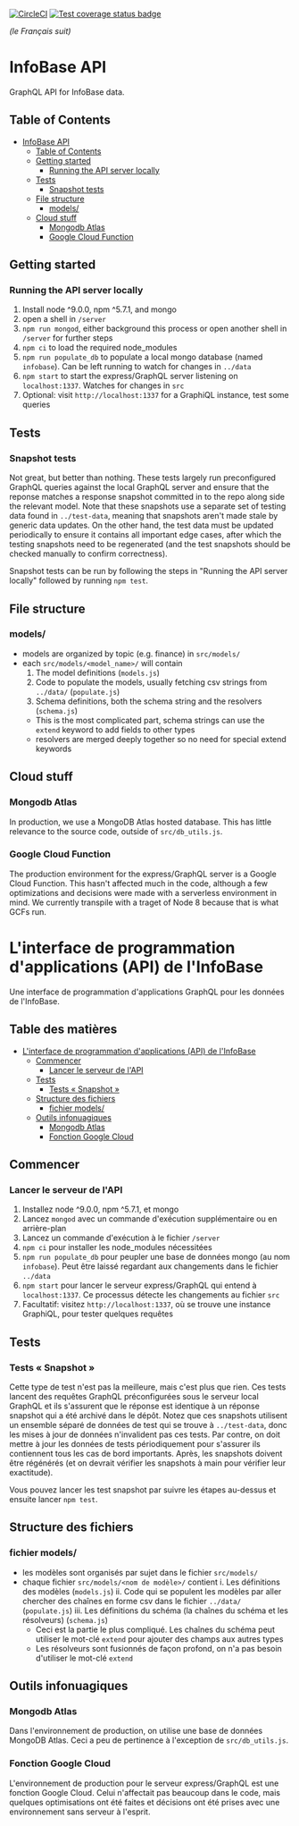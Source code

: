 [![CircleCI](https://circleci.com/gh/TBS-EACPD/infobase.svg?style=shield)](https://circleci.com/gh/TBS-EACPD/infobase)
[![Test coverage status badge](https://storage.googleapis.com/all-test-coverage/master-server-coverage-badge.svg)](https://storage.googleapis.com/all-test-coverage/master-server-coverage.txt)

*(le Français suit)*

InfoBase API
========

GraphQL API for InfoBase data.

## Table of Contents
- [InfoBase API](#infobase-api)
  - [Table of Contents](#table-of-contents)
  - [Getting started](#getting-started)
    - [Running the API server locally](#running-the-api-server-locally)
  - [Tests](#tests)
    - [Snapshot tests](#snapshot-tests)
  - [File structure](#file-structure)
    - [models/](#models)
  - [Cloud stuff](#cloud-stuff)
    - [Mongodb Atlas](#mongodb-atlas)
    - [Google Cloud Function](#google-cloud-function)


## Getting started

### Running the API server locally
1. Install node ^9.0.0, npm ^5.7.1, and mongo
2. open a shell in `/server`
3. `npm run mongod`, either background this process or open another shell in `/server` for further steps
4. `npm ci` to load the required node_modules
5. `npm run populate_db` to populate a local mongo database (named `infobase`). Can be left running to watch for changes in `../data`
6. `npm start` to start the express/GraphQL server listening on `localhost:1337`. Watches for changes in `src`
7. Optional: visit `http://localhost:1337` for a GraphiQL instance, test some queries

## Tests

### Snapshot tests
Not great, but better than nothing. These tests largely run preconfigured GraphQL queries against the local GraphQL server and ensure that the reponse matches a response snapshot committed in to the repo along side the relevant model. Note that these snapshots use a separate set of testing data found in `../test-data`, meaning that snapshots aren't made stale by generic data updates. On the other hand, the test data must be updated periodically to ensure it contains all important edge cases, after which the testing snapshots need to be regenerated (and the test snapshots should be checked manually to confirm correctness).

Snapshot tests can be run by following the steps in "Running the API server locally" followed by running `npm test`.


## File structure

### models/
* models are organized by topic (e.g. finance) in `src/models/`
* each `src/models/<model_name>/` will contain 
  1. The model definitions (`models.js`)
  2. Code to populate the models, usually fetching csv strings from `../data/` (`populate.js`)
  3. Schema definitions, both the schema string and the resolvers (`schema.js`)
    * This is the most complicated part, schema strings can use the `extend` keyword to add fields to other types
    * resolvers are merged deeply together so no need for special extend keywords


## Cloud stuff

### Mongodb Atlas
In production, we use a MongoDB Atlas hosted database. This has little relevance to the source code, outside of `src/db_utils.js`.

### Google Cloud Function
The production environment for the express/GraphQL server is a Google Cloud Function. This hasn't affected much in the code, although a few optimizations and decisions were made with a serverless environment in mind. We currently transpile with a traget of Node 8 because that is what GCFs run.

L'interface de programmation d'applications (API) de l'InfoBase
========

Une interface de programmation d'applications GraphQL pour les données de l'InfoBase.

## Table des matières
- [L'interface de programmation d'applications (API) de l'InfoBase](#linterface-de-programmation-dapplications-api-de-linfobase)
  - [Commencer](#commencer)
    - [Lancer le serveur de l'API](#lancer-le-serveur-de-lapi)
  - [Tests](#tests-1)
    - [Tests « Snapshot »](#tests-%c2%ab-snapshot-%c2%bb)
  - [Structure des fichiers](#structure-des-fichiers)
    - [fichier models/](#fichier-models)
  - [Outils infonuagiques](#outils-infonuagiques)
    - [Mongodb Atlas](#mongodb-atlas-1)
    - [Fonction Google Cloud](#fonction-google-cloud)
    
## Commencer

### Lancer le serveur de l'API

1. Installez node ^9.0.0, npm ^5.7.1, et mongo
2. Lancez `mongod` avec un commande d'exécution supplémentaire ou en arrière-plan
3. Lancez un commande d'exécution à le fichier `/server`
4. `npm ci` pour installer les node_modules nécessitées
5. `npm run populate_db` pour peupler une base de données mongo (au nom `infobase`). Peut être laissé regardant aux changements dans le fichier `../data`
6. `npm start` pour lancer le serveur express/GraphQL qui entend à `localhost:1337`. Ce processus détecte les changements au fichier `src`
7. Facultatif: visitez `http://localhost:1337`, où se trouve une instance GraphiQL, pour tester quelques requêtes

## Tests

### Tests « Snapshot »

Cette type de test n'est pas la meilleure, mais c'est plus que rien. Ces tests lancent des requêtes GraphQL préconfigurées sous le serveur local GraphQL et ils s'assurent que le réponse est identique à un réponse snapshot qui a été archivé dans le dépôt. Notez que ces snapshots utilisent un ensemble séparé de données de test qui se trouve à `../test-data`, donc les mises à jour de données n'invalident pas ces tests. Par contre, on doit mettre à jour les données de tests périodiquement pour s'assurer ils contiennent tous les cas de bord importants. Après, les snapshots doivent être régénérés (et on devrait vérifier les snapshots à main pour vérifier leur exactitude).

Vous pouvez lancer les test snapshot par suivre les étapes au-dessus et ensuite lancer `npm test`.

## Structure des fichiers

### fichier models/

* les modèles sont organisés par sujet dans le fichier `src/models/`
* chaque fichier `src/models/<nom de modèle>/` contient
  i. Les définitions des modèles (`models.js`)
  ii. Code qui se populent les modèles par aller chercher des chaînes en forme csv dans le fichier `../data/` (`populate.js`)
  iii. Les définitions du schéma (la chaînes du schéma et les résolveurs) (`schema.js`)
    * Ceci est la partie le plus compliqué. Les chaînes du schéma peut utiliser le mot-clé `extend` pour ajouter des champs aux autres types
    * Les résolveurs sont fusionnés de façon profond, on n'a pas besoin d'utiliser le mot-clé `extend`

## Outils infonuagiques

### Mongodb Atlas

Dans l'environnement de production, on utilise une base de données MongoDB Atlas. Ceci a peu de pertinence à l'exception de `src/db_utils.js`.

### Fonction Google Cloud

L'environnement de production pour le serveur express/GraphQL est une fonction Google Cloud. Celui n'affectait pas beaucoup dans le code, mais quelques optimisations ont été faites et décisions ont été prises avec une environnement sans serveur à l'esprit. 
